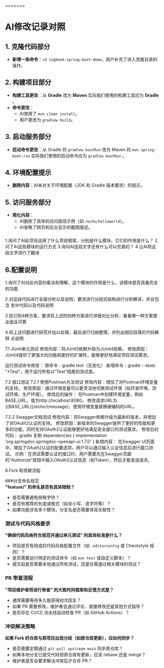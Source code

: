

=======
<!-- by 唐文广 -->
# AI修改记录对照

## 1. 克隆代码部分
- **新增一条命令**：`cd logbook-spring-boot-demo`，用户补充了进入克隆目录的操作。

## 2. 构建项目部分
- **构建工具更改**：从 **Gradle** 改为 **Maven** 实际我们使用的构建工具应为 **Gradle** 。
- **命令更改**：
  - AI使用了 `mvn clean install`。
  - 用户更改为 `gradlew build`。
  
## 3. 启动服务部分
- **启动命令更改**：从 Gradle 的 `gradlew bootRun` 改为 Maven 的 `mvn spring-boot:run` 实际我们使用的启动命令应为 `gradlew bootRun` 。

## 4. 环境配置提示
- **删除内容**：AI未对关于环境配置（JDK 和 Gradle 版本要求）的提示。

## 5. 访问服务部分
- **简化内容**：
  - AI删除了具体的访问路径示例（如 `/echo/helloworld`）。
  - AI省略了网页和后台显示的截图描述。


<!--by伍师杰-->
### 
1.询问了AI此项目运用了什么项目框架，分别是什么模块，它们的作用是什么？
2.问了AI这些模块的运行方式
3.询问AI这段文字还有什么可以完善的？
4.让AI将这段文字进行了翻译


<!--by陆发欣-->
## 6.配置说明
1.询问了AI对此内容的看法和理解，这个模块的作用是什么，该模块是否具备完全的功能

2.对这段代码进行全面分析以及说明，要求进行分段式结构进行分析解读，并且包含
坐许代码以及代码说明

3.现已知4种方案，要求将上述的四种方案进行详细对比分析，看看哪一种方案更全面且可靠

4.将上述问题进行研究并加以处理，最后进行归纳整理，并列出相应段落的代码解释
点说明.


<!-- by 谢鹏飞 -->
7.1 JUnit单元测试
修改内容：将JUnit3依赖升级为JUnit4依赖。
修改原因：JUnit4提供了更强大的功能和更好的扩展性，能够更好地满足项目测试需求。

运行测试命令修改：
原命令：gradle test（无变化）
新增命令：gradle --tests "*Test"，用于运行所有以“Test”结尾的测试类。

7.2 接口测试
7.2.1 使用Postman方法测试
修改内容：增加了对Postman环境变量的支持。
修改原因：通过环境变量可以更灵活地切换测试环境（如开发环境、测试环境、生产环境）。
修改后的操作：
在Postman中创建环境变量，例如BASE_URL，值为http://localhost:8080。
修改请求URL为{{BASE_URL}}/echo/{message}，使用环境变量替换硬编码的URL。

7.2.2 Swagger文档测试
修改内容：将Swagger依赖升级为最新的版本，并增加了对OAuth2认证的支持。
修改原因：新版本的Swagger提供了更好的性能和更多的功能，同时支持OAuth2认证能够更好地满足安全接口的测试需求。
修改后的代码：
gradle
复制
dependencies {
    implementation 'org.springdoc:springdoc-openapi-ui:1.7.0'
}
新增内容：
在Swagger UI页面中，增加了OAuth2认证的配置选项，用户可以通过输入认证信息后进行接口测试。
示例：在测试需要认证的接口时，用户需要先在Swagger页面的“Authorize”按钮中输入OAuth2认证信息（如Token），然后才能发送请求。

<!-- by 李焕伟 -->
8.Fork 和贡献流程

###分支命名规范  
**"feature/<feature-name>" 的命名是否有具体限制？**  
- 是否需要避免特殊字符？  
- 是否有推荐的长度或格式（如全小写、连字符等）？  
- 如果功能涉及多个模块，分支名是否需要体现关联性？

### 测试与代码风格要求  
**"确保代码风格符合规范并通过单元测试" 的具体标准是什么？**  
- 项目是否有现成的代码风格配置文件（如 `.editorconfig` 或 Checkstyle 规则）？  
- 是否需要运行特定的测试命令（如 `mvn test` 或自定义脚本）？  
- 提交前是否需要本地通过所有测试，还是仅需通过相关模块的测试？

### PR 审查流程  
**"项目维护者将进行审查" 的大致时间框架和反馈方式是？**  
- 通常需要等待多久能获得初次回复？  
- 如果 PR 需要修改，维护者会通过评论、直接修改还是其他方式指导？  
- 是否存在 CI/CD 流水线自动检查 PR（如 GitHub Actions）？

### 冲突解决策略  
**如果 Fork 的仓库与原项目出现分歧（如原仓库更新），应如何同步？**  
- 是否需要定期通过 `git pull upstream main` 同步原仓库？  
- 如果本地分支已提交代码但原仓库有更新，应该 rebase 还是 merge？  
- 维护者是否会要求解决冲突后才合并 PR？

